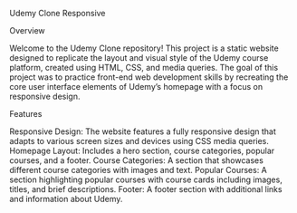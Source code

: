 Udemy Clone Responsive

Overview

Welcome to the Udemy Clone repository! This project is a static website designed to replicate the layout and visual style of the Udemy course platform, created using HTML, CSS, and media queries. The goal of this project was to practice front-end web development skills by recreating the core user interface elements of Udemy’s homepage with a focus on responsive design.

Features

Responsive Design: The website features a fully responsive design that adapts to various screen sizes and devices using CSS media queries.
Homepage Layout: Includes a hero section, course categories, popular courses, and a footer.
Course Categories: A section that showcases different course categories with images and text.
Popular Courses: A section highlighting popular courses with course cards including images, titles, and brief descriptions.
Footer: A footer section with additional links and information about Udemy.
